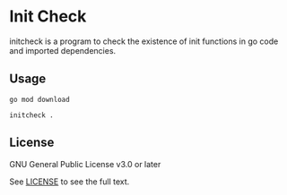 # Init Check

initcheck is a program to check the existence of init functions in go code and imported dependencies.

## Usage

```
go mod download

initcheck .
```

## License

GNU General Public License v3.0 or later

See [LICENSE](LICENSE) to see the full text.
